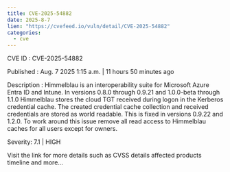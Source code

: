 ```yaml
--- 
title: CVE-2025-54882
date: 2025-8-7
lien: "https://cvefeed.io/vuln/detail/CVE-2025-54882"
categories:
  - cve
---
```


CVE ID : CVE-2025-54882

Published :  Aug. 7
2025
1:15 a.m. | 11 hours
50 minutes ago

Description : Himmelblau is an interoperability suite for Microsoft Azure Entra ID and Intune. In versions 0.8.0 through 0.9.21 and 1.0.0-beta through 1.1.0
Himmelblau stores the cloud TGT received during logon in the Kerberos credential cache. The created credential cache collection and received credentials are stored as world readable. This is fixed in versions 0.9.22 and 1.2.0. To work around this issue
remove all read access to Himmelblau caches for all users except for owners.

Severity: 7.1 | HIGH

Visit the link for more details
such as CVSS details
affected products
timeline
and more...
